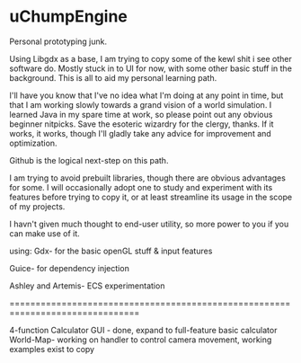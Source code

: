 # uChumpEngine
Personal prototyping junk.

Using Libgdx as a base, I am trying to copy some of the kewl shit i see other software do.
Mostly stuck in to UI for now, with some other basic stuff in the background. This is all to aid my 
personal learning path.

I'll have you know that I've no idea what I'm doing at any point in time, but that I am working slowly 
towards a grand vision of a world simulation. I learned Java in my spare time at work, so please point out 
any obvious beginner nitpicks. Save the esoteric wizardry for the clergy, thanks. If it works, it works, 
though I'll gladly take any advice for improvement and optimization.

Github is the logical next-step on this path.

I am trying to avoid prebuilt libraries, though there are obvious advantages for some.
I will occasionally adopt one to study and experiment with its features before trying to 
copy it, or at least streamline its usage in the scope of my projects.

I havn't given much thought to end-user utility, so more power to you if you can make use of it.

using:
Gdx- for the basic openGL stuff & input features

Guice- for dependency injection

Ashley and Artemis- ECS experimentation

===============================================================================

4-function Calculator GUI - done, expand to full-feature basic calculator
World-Map- working on handler to control camera movement, working examples exist to copy
